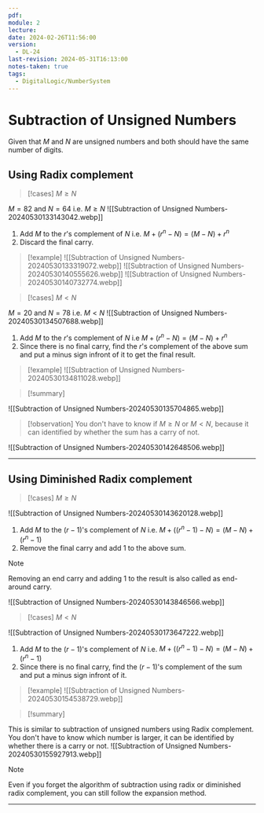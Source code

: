 ```yaml
---
pdf: 
module: 2
lecture: 
date: 2024-02-26T11:56:00
version:
  - DL-24
last-revision: 2024-05-31T16:13:00
notes-taken: true
tags:
  - DigitalLogic/NumberSystem
---
```

# Subtraction of Unsigned Numbers
Given that $M$ and $N$ are unsigned numbers and both should have the same number of digits.

## Using Radix complement

> [!cases] $M \ge N$

$M = 82$ and $N = 64$ i.e. $M \ge N$
![[Subtraction of Unsigned Numbers-20240530133143042.webp]]

1. Add $M$ to the $r$'s complement of $N$ i.e. $M + (r^n -  N) = (M - N) + r^n$
2. Discard the final carry.

> [!example] 
> ![[Subtraction of Unsigned Numbers-20240530133319072.webp]]
> ![[Subtraction of Unsigned Numbers-20240530140555626.webp]]
> ![[Subtraction of Unsigned Numbers-20240530140732774.webp]]

> [!cases] $M \lt N$

$M = 20$ and $N = 78$ i.e. $M \lt N$ 
![[Subtraction of Unsigned Numbers-20240530134507688.webp]]

1. Add $M$ to the $r$'s complement of $N$ i.e $M + (r^n -  N) = (M - N) + r^n$ 
2. Since there is no final carry, find the $r$'s complement of the above sum and put a minus sign infront of it to get the final result.

> [!example] 
> ![[Subtraction of Unsigned Numbers-20240530134811028.webp]]


> [!summary] 

![[Subtraction of Unsigned Numbers-20240530135704865.webp]]

> [!observation] 
> You don't have to know if $M \ge N$ or $M \lt N$, because it can identified by whether the sum has a carry of not.

![[Subtraction of Unsigned Numbers-20240530142648506.webp]]

---
## Using Diminished Radix complement

> [!cases] $M \ge N$

![[Subtraction of Unsigned Numbers-20240530143620128.webp]]

1. Add $M$ to the $(r-1)$'s complement of $N$ i.e. $M + ((r^n-1) -  N) = (M - N) + (r^n-1)$
2. Remove the final carry and add $1$ to the above sum.

> [!NOTE] 
> Removing an end carry and adding 1 to the result is also called as end-around carry.

![[Subtraction of Unsigned Numbers-20240530143846566.webp]]

> [!cases] $M \lt N$

![[Subtraction of Unsigned Numbers-20240530173647222.webp]]

1. Add $M$ to the $(r - 1)$'s complement of $N$ i.e. $M + ((r^n-1) -  N) = (M - N) + (r^n-1)$
2. Since there is no final carry, find the $(r-1)$'s complement of the sum and put a minus sign infront of it.
 
> [!example] 
> ![[Subtraction of Unsigned Numbers-20240530154538729.webp]]

> [!summary] 

This is similar to subtraction of unsigned numbers using Radix complement. 
You don't have to know which number is larger, it can be identified by whether there is a carry or not.
![[Subtraction of Unsigned Numbers-20240530155927913.webp]]

> [!NOTE] 
> Even if you forget the algorithm of subtraction using radix or diminished radix complement, you can still follow the expansion method.

---